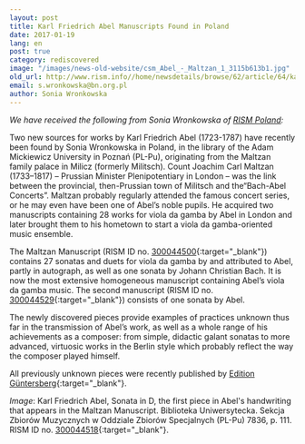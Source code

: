 ```yaml
---
layout: post
title: Karl Friedrich Abel Manuscripts Found in Poland
date: 2017-01-19
lang: en
post: true
category: rediscovered
image: "/images/news-old-website/csm_Abel_-_Maltzan_1_3115b613b1.jpg"
old_url: http://www.rism.info//home/newsdetails/browse/62/article/64/karl-friedrich-abel-manuscript-found-in-poland.html
email: s.wronkowska@bn.org.pl
author: Sonia Wronkowska
---
```



_We have received the following from Sonia Wronkowska of [RISM Poland](/workgroups/poland-warsaw-polish-rism-center-national-library-of-poland/home.html):_

Two new sources for works by Karl Friedrich Abel (1723-1787) have recently been found by Sonia Wronkowska in Poland, in the library of the Adam Mickiewicz University in Poznań (PL-Pu), originating from the Maltzan family palace in Milicz (formerly Militsch). Count Joachim Carl Maltzan (1733–1817) – Prussian Minister Plenipotentiary in London – was the link between the provincial, then-Prussian town of Militsch and the“Bach-Abel Concerts”. Maltzan probably regularly attended the famous concert series, or he may even have been one of Abel’s noble pupils. He acquired two manuscripts containing 28 works for viola da gamba by Abel in London and later brought them to his hometown to start a viola da gamba-oriented music ensemble.

The Maltzan Manuscript (RISM ID no. [300044500](https://opac.rism.info/search?id=300044500){:target="_blank"}) contains 27 sonatas and duets for viola da gamba by and attributed to Abel, partly in autograph, as well as one sonata by Johann Christian Bach. It is now the most extensive homogeneous manuscript containing Abel’s viola da gamba music. The second manuscript (RISM ID no. [300044529](https://opac.rism.info/search?id=300044529){:target="_blank"}) consists of one sonata by Abel.

The newly discovered pieces provide examples of practices unknown thus far in the transmission of Abel’s work, as well as a whole range of his achievements as a composer: from simple, didactic galant sonatas to more advanced, virtuosic works in the Berlin style which probably reflect the way the composer played himself.

All previously unknown pieces were recently published by [Edition Güntersberg](http://www.guentersberg.de/noten/de/g301.php){:target="_blank"}.

_Image_: Karl Friedrich Abel, Sonata in D, the first piece in Abel's handwriting that appears in the Maltzan Manuscript. Biblioteka Uniwersytecka. Sekcja Zbiorów Muzycznych w Oddziale Zbiorów Specjalnych (PL-Pu) 7836, p. 111. RISM ID no. [300044518](https://opac.rism.info/search?id=300044518){:target="_blank"}.


